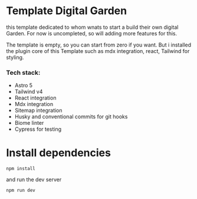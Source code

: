 # Template Digital Garden 

this template dedicated to whom wnats to start a build their own digital Garden. For now is uncompleted, so will adding more features for this.

The template is empty, so you can start from zero if you want. But i installed the plugin core of this Template
such as mdx integration, react, Tailwind for styling. 

### Tech stack:

- Astro 5
- Tailwind v4
- React integration
- Mdx integration
- Sitemap integration
- Husky and conventional commits for git hooks
- Biome linter
- Cypress for testing


# Install dependencies

 ```
 npm install
 ```

 and run the dev server 

```
npm run dev
```


